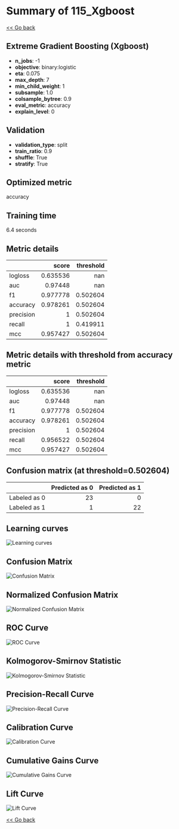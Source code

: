 # Summary of 115_Xgboost

[<< Go back](../README.md)


## Extreme Gradient Boosting (Xgboost)
- **n_jobs**: -1
- **objective**: binary:logistic
- **eta**: 0.075
- **max_depth**: 7
- **min_child_weight**: 1
- **subsample**: 1.0
- **colsample_bytree**: 0.9
- **eval_metric**: accuracy
- **explain_level**: 0

## Validation
 - **validation_type**: split
 - **train_ratio**: 0.9
 - **shuffle**: True
 - **stratify**: True

## Optimized metric
accuracy

## Training time

6.4 seconds

## Metric details
|           |    score |   threshold |
|:----------|---------:|------------:|
| logloss   | 0.635536 |  nan        |
| auc       | 0.97448  |  nan        |
| f1        | 0.977778 |    0.502604 |
| accuracy  | 0.978261 |    0.502604 |
| precision | 1        |    0.502604 |
| recall    | 1        |    0.419911 |
| mcc       | 0.957427 |    0.502604 |


## Metric details with threshold from accuracy metric
|           |    score |   threshold |
|:----------|---------:|------------:|
| logloss   | 0.635536 |  nan        |
| auc       | 0.97448  |  nan        |
| f1        | 0.977778 |    0.502604 |
| accuracy  | 0.978261 |    0.502604 |
| precision | 1        |    0.502604 |
| recall    | 0.956522 |    0.502604 |
| mcc       | 0.957427 |    0.502604 |


## Confusion matrix (at threshold=0.502604)
|              |   Predicted as 0 |   Predicted as 1 |
|:-------------|-----------------:|-----------------:|
| Labeled as 0 |               23 |                0 |
| Labeled as 1 |                1 |               22 |

## Learning curves
![Learning curves](learning_curves.png)
## Confusion Matrix

![Confusion Matrix](confusion_matrix.png)


## Normalized Confusion Matrix

![Normalized Confusion Matrix](confusion_matrix_normalized.png)


## ROC Curve

![ROC Curve](roc_curve.png)


## Kolmogorov-Smirnov Statistic

![Kolmogorov-Smirnov Statistic](ks_statistic.png)


## Precision-Recall Curve

![Precision-Recall Curve](precision_recall_curve.png)


## Calibration Curve

![Calibration Curve](calibration_curve_curve.png)


## Cumulative Gains Curve

![Cumulative Gains Curve](cumulative_gains_curve.png)


## Lift Curve

![Lift Curve](lift_curve.png)



[<< Go back](../README.md)
